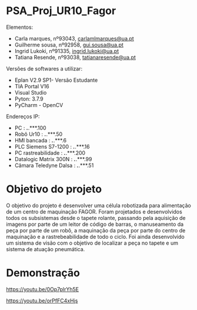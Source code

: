 # PSA_Proj_UR10_Fagor

Elementos:
* Carla marques, nº93043, carlamlmarques@ua.pt
* Guilherme sousa, nº92958, gui.sousa@ua.pt
* Ingrid Lukoki, nº91335, ingrid.lukoki@ua.pt
* Tatiana Resende, nº93038, tatianaresende@ua.pt

Versões de softwares a utilizar:
* Eplan V2.9 SP1- Versão Estudante
* TIA Portal V16
* Visual Studio
* Pyton: 3.7.9
* PyCharm - OpenCV

Endereços IP:
* PC : ***.***.***.100
* Robô Ur10 : ***.***.***.50
* HMI bancada : ***.***.***.6
* PLC Siemens S7-1200 : ***.***.***.16
* PC rastreabilidade : ***.***.***.200
* Datalogic Matrix 300N : ***.***.***.99
* Câmara Teledyne Dalsa : ***.***.***.51


# Objetivo do projeto
O objetivo do projeto é desenvolver uma célula robotizada para alimentação de um centro de maquinação FAGOR. Foram projetados e desenvolvidos todos os subsistemas desde o tapete rolante, passando pela aquisição de imagens por parte de um leitor de código de barras, o manuseamento da peça por parte de um robô, a maquinação da peça por parte do centro de maquinação e a rastrebeabilidade de todo o ciclo. Foi ainda desenvolvido um sistema de visão com o objetivo de localizar a peça no tapete e um sistema de atuação pneumática.

# Demonstração

https://youtu.be/0Op7plrYh5E

https://youtu.be/orPfFC4xHjs

